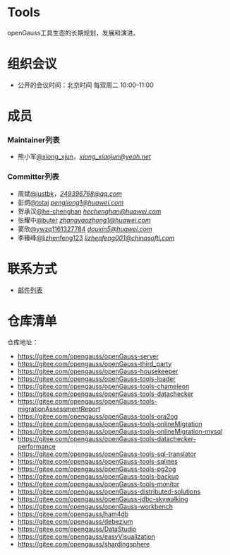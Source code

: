 
# Tools

openGauss工具生态的长期规划，发展和演进。


# 组织会议

- 公开的会议时间：北京时间 每双周二 10:00-11:00


# 成员


### Maintainer列表

- 熊小军[@xiong_xjun](https://gitee.com/xiong_xjun)，*xiong_xiaojun@yeah.net*


### Committer列表

- 周斌[@justbk](https://gitee.com/justbk)，*249396768@qq.com*
- 彭炯[@totaj](https://gitee.com/totaj) *pengjiong1@huawei.com*
- 贺承汉[@he-chenghan](https://gitee.com/he-chenghan) *hechenghan@huawei.com*
- 张耀中[@buter](https://gitee.com/buter) *zhangyaozhong1@huawei.com*
- 窦欣[@ywzq1161327784](https://gitee.com/ywzq1161327784) *douxin5@huawei.com*
- 李臻峰[@lizhenfeng123](https://gitee.com/lizhenfeng123) *lizhenfeng001@chinasofti.com*

# 联系方式

- [邮件列表](https://mailweb.opengauss.org/postorius/lists/tools.opengauss.org/)

# 仓库清单

仓库地址：
- https://gitee.com/opengauss/openGauss-server
- https://gitee.com/opengauss/openGauss-third_party
- https://gitee.com/opengauss/openGauss-housekeeper
- https://gitee.com/opengauss/openGauss-tools-loader
- https://gitee.com/opengauss/openGauss-tools-chameleon
- https://gitee.com/opengauss/openGauss-tools-datachecker
- https://gitee.com/opengauss/openGauss-tools-migrationAssessmentReport
- https://gitee.com/opengauss/openGauss-tools-ora2og
- https://gitee.com/opengauss/openGauss-tools-onlineMigration
- https://gitee.com/opengauss/openGauss-tools-onlineMigration-mysql
- https://gitee.com/opengauss/openGauss-tools-datachecker-performance
- https://gitee.com/opengauss/openGauss-tools-sql-translator
- https://gitee.com/opengauss/openGauss-tools-sqlines
- https://gitee.com/opengauss/openGauss-tools-pg2og
- https://gitee.com/opengauss/openGauss-tools-backup
- https://gitee.com/opengauss/openGauss-tools-monitor
- https://gitee.com/opengauss/openGauss-distributed-solutions
- https://gitee.com/opengauss/openGauss-jdbc-skywalking
- https://gitee.com/opengauss/openGauss-workbench
- https://gitee.com/opengauss/ham4db
- https://gitee.com/opengauss/debezium
- https://gitee.com/opengauss/DataStudio
- https://gitee.com/opengauss/easyVisualization
- https://gitee.com/opengauss/shardingsphere
